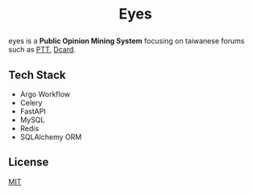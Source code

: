 # <p align="center">Eyes</p>

eyes is a **Public Opinion Mining System** focusing on taiwanese forums such as [PTT](https://www.ptt.cc/bbs/hotboards.html), [Dcard](https://www.dcard.tw/f).

## Tech Stack

- Argo Workflow
- Celery
- FastAPI
- MySQL
- Redis
- SQLAlchemy ORM

## License

[MIT](./LICENSE)

